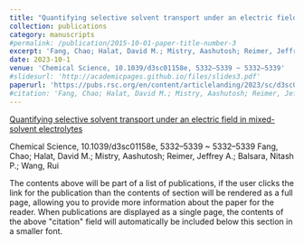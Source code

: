 ```yaml
---
title: "Quantifying selective solvent transport under an electric field in mixed-solvent electrolytessss"
collection: publications
category: manuscripts
#permalink: /publication/2015-10-01-paper-title-number-3
excerpt: 'Fang, Chao; Halat, David M.; Mistry, Aashutosh; Reimer, Jeffrey A.; Balsara, Nitash P.; Wang, Rui'
date: 2023-10-1
venue: 'Chemical Science, 10.1039/d3sc01158e, 5332–5339 ~ 5332–5339'
#slidesurl: 'http://academicpages.github.io/files/slides3.pdf'
paperurl: 'https://pubs.rsc.org/en/content/articlelanding/2023/sc/d3sc01158e'
#citation: 'Fang, Chao; Halat, David M.; Mistry, Aashutosh; Reimer, Jeffrey A.; Balsara, Nitash P.; Wang, Rui'
---
```


[Quantifying selective solvent transport under an electric field in mixed-solvent electrolytes](https://pubs.rsc.org/en/content/articlelanding/2023/sc/d3sc01158e)

Chemical Science, 10.1039/d3sc01158e, 5332–5339 ~ 5332–5339
Fang, Chao; Halat, David M.; Mistry, Aashutosh; Reimer, Jeffrey A.; Balsara, Nitash P.; Wang, Rui

The contents above will be part of a list of publications, if the user clicks the link for the publication than the contents of section will be rendered as a full page, allowing you to provide more information about the paper for the reader. When publications are displayed as a single page, the contents of the above "citation" field will automatically be included below this section in a smaller font.
